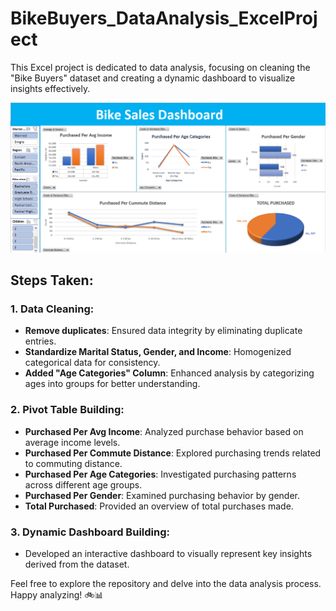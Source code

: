 # BikeBuyers_DataAnalysis_ExcelProject

This Excel project is dedicated to data analysis, focusing on cleaning the "Bike Buyers" dataset and creating a dynamic dashboard to visualize insights effectively.

![Dynamic Dashboard](Dashboard.PNG)


## Steps Taken:

### 1. Data Cleaning:
   - **Remove duplicates**: Ensured data integrity by eliminating duplicate entries.
   - **Standardize Marital Status, Gender, and Income**: Homogenized categorical data for consistency.
   - **Added "Age Categories" Column**: Enhanced analysis by categorizing ages into groups for better understanding.

### 2. Pivot Table Building:
   - **Purchased Per Avg Income**: Analyzed purchase behavior based on average income levels.
   - **Purchased Per Commute Distance**: Explored purchasing trends related to commuting distance.
   - **Purchased Per Age Categories**: Investigated purchasing patterns across different age groups.
   - **Purchased Per Gender**: Examined purchasing behavior by gender.
   - **Total Purchased**: Provided an overview of total purchases made.

### 3. Dynamic Dashboard Building:
   - Developed an interactive dashboard to visually represent key insights derived from the dataset.


Feel free to explore the repository and delve into the data analysis process. Happy analyzing! 🚲📊
